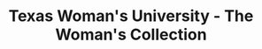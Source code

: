 ---
layout: repo
title: "Texas Woman's University - The Woman's Collection"
id: 17118
permalink: repos/17118/
---